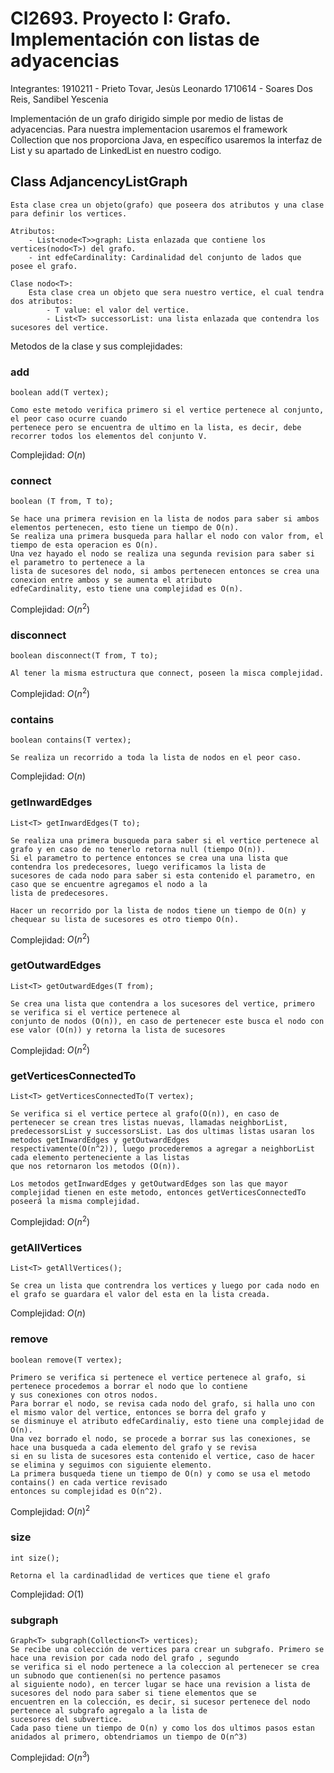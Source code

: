 # CI2693. Proyecto I: Grafo. Implementación con listas de adyacencias

Integrantes:
    1910211 - Prieto Tovar, Jesùs Leonardo
    1710614 - Soares Dos Reis, Sandibel Yescenia
    
Implementación de un grafo dirigido simple por medio de listas de adyacencias.
Para nuestra implementacion usaremos el framework Collection que nos proporciona Java, en específico usaremos la interfaz de List y su apartado de LinkedList en nuestro codigo.

## Class AdjancencyListGraph
    Esta clase crea un objeto(grafo) que poseera dos atributos y una clase para definir los vertices.
    
    Atributos:
        - List<node<T>>graph: Lista enlazada que contiene los vertices(nodo<T>) del grafo.
        - int edfeCardinality: Cardinalidad del conjunto de lados que posee el grafo.
        
    Clase nodo<T>:
        Esta clase crea un objeto que sera nuestro vertice, el cual tendra dos atributos: 
            - T value: el valor del vertice.
            - List<T> successorList: una lista enlazada que contendra los sucesores del vertice. 

Metodos de la clase y sus complejidades:

### add
    boolean add(T vertex);
    
    Como este metodo verifica primero si el vertice pertenece al conjunto, el peor caso ocurre cuando 
    pertenece pero se encuentra de ultimo en la lista, es decir, debe recorrer todos los elementos del conjunto V.  
Complejidad: $O(n)$

### connect
    boolean (T from, T to);
    
    Se hace una primera revision en la lista de nodos para saber si ambos elementos pertenecen, esto tiene un tiempo de O(n).
    Se realiza una primera busqueda para hallar el nodo con valor from, el tiempo de esta operacion es O(n).
    Una vez hayado el nodo se realiza una segunda revision para saber si el parametro to pertenece a la 
    lista de sucesores del nodo, si ambos pertenecen entonces se crea una conexion entre ambos y se aumenta el atributo
    edfeCardinality, esto tiene una complejidad es O(n).
Complejidad: $O(n^2)$

### disconnect
    boolean disconnect(T from, T to);
    
    Al tener la misma estructura que connect, poseen la misca complejidad.
Complejidad: $O(n^2)$

### contains
    boolean contains(T vertex);
    
    Se realiza un recorrido a toda la lista de nodos en el peor caso.
Complejidad: $O(n)$

### getInwardEdges
    List<T> getInwardEdges(T to);
    
    Se realiza una primera busqueda para saber si el vertice pertenece al grafo y en caso de no tenerlo retorna null (tiempo O(n)).
    Si el parametro to pertence entonces se crea una una lista que contendra los predecesores, luego verificamos la lista de 
    sucesores de cada nodo para saber si esta contenido el parametro, en caso que se encuentre agregamos el nodo a la 
    lista de predecesores. 
    
    Hacer un recorrido por la lista de nodos tiene un tiempo de O(n) y chequear su lista de sucesores es otro tiempo O(n).
Complejidad: $O(n^2)$

### getOutwardEdges
    List<T> getOutwardEdges(T from);
    
    Se crea una lista que contendra a los sucesores del vertice, primero se verifica si el vertice pertenece al 
    conjunto de nodos (O(n)), en caso de pertenecer este busca el nodo con ese valor (O(n)) y retorna la lista de sucesores
Complejidad: $O(n^2)$

### getVerticesConnectedTo
    List<T> getVerticesConnectedTo(T vertex);
    
    Se verifica si el vertice pertece al grafo(O(n)), en caso de pertenecer se crean tres listas nuevas, llamadas neighborList,
    predecessorsList y successorsList. Las dos ultimas listas usaran los metodos getInwardEdges y getOutwardEdges 
    respectivamente(O(n^2)), luego procederemos a agregar a neighborList cada elemento perteneciente a las listas 
    que nos retornaron los metodos (O(n)). 

    Los metodos getInwardEdges y getOutwardEdges son las que mayor complejidad tienen en este metodo, entonces getVerticesConnectedTo
    poseerá la misma complejidad.
Complejidad: $O(n^2)$

### getAllVertices
    List<T> getAllVertices();

    Se crea un lista que contrendra los vertices y luego por cada nodo en el grafo se guardara el valor del esta en la lista creada.
Complejidad: $O(n)$

### remove
    boolean remove(T vertex);
    
    Primero se verifica si pertenece el vertice pertenece al grafo, si pertenece procedemos a borrar el nodo que lo contiene 
    y sus conexiones con otros nodos.
    Para borrar el nodo, se revisa cada nodo del grafo, si halla uno con el mismo valor del vertice, entonces se borra del grafo y
    se disminuye el atributo edfeCardinaliy, esto tiene una complejidad de O(n).
    Una vez borrado el nodo, se procede a borrar sus las conexiones, se hace una busqueda a cada elemento del grafo y se revisa 
    si en su lista de sucesores esta contenido el vertice, caso de hacer se elimina y seguimos con siguiente elemento. 
    La primera busqueda tiene un tiempo de O(n) y como se usa el metodo contains() en cada vertice revisado 
    entonces su complejidad es O(n^2). 
Complejidad: $O(n)^2$

### size
    int size();
    
    Retorna el la cardinadlidad de vertices que tiene el grafo 
Complejidad: $O(1)$

### subgraph
    Graph<T> subgraph(Collection<T> vertices);
    Se recibe una colección de vertices para crear un subgrafo. Primero se hace una revision por cada nodo del grafo , segundo 
    se verifica si el nodo pertenece a la coleccion al pertenecer se crea un subnodo que contienen(si no pertence pasamos 
    al siguiente nodo), en tercer lugar se hace una revision a lista de sucesores del nodo para saber si tiene elementos que se 
    encuentren en la colección, es decir, si sucesor pertenece del nodo pertenece al subgrafo agregalo a la lista de
    sucesores del subvertice. 
    Cada paso tiene un tiempo de O(n) y como los dos ultimos pasos estan anidados al primero, obtendriamos un tiempo de O(n^3)
Complejidad: $O(n^3)$
